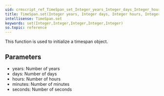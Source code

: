 ```yaml
---
uid: crmscript_ref_TimeSpan_set_Integer_years_Integer_days_Integer_hours_Integer_minutes_Integer_seconds
title: TimeSpan.set(Integer years, Integer days, Integer hours, Integer minutes, Integer seconds)
intellisense: TimeSpan.set
keywords: set(Integer,Integer,Integer,Integer,Integer)
so.topic: reference
---
```



This function is used to initialize a timespan object.




## Parameters


 - years: Number of years
 - days: Number of days
 - hours: Number of hours
 - minutes: Number of minutes
 - seconds: Number of seconds


